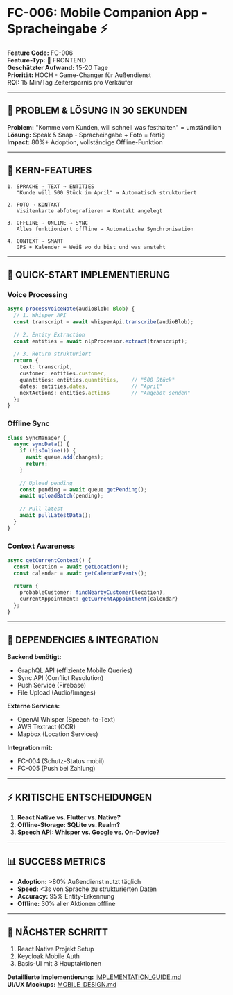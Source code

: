 # FC-006: Mobile Companion App - Spracheingabe ⚡

**Feature Code:** FC-006  
**Feature-Typ:** 🎨 FRONTEND  
**Geschätzter Aufwand:** 15-20 Tage  
**Priorität:** HOCH - Game-Changer für Außendienst  
**ROI:** 15 Min/Tag Zeitersparnis pro Verkäufer  

---

## 🎯 PROBLEM & LÖSUNG IN 30 SEKUNDEN

**Problem:** "Komme vom Kunden, will schnell was festhalten" = umständlich  
**Lösung:** Speak & Snap - Spracheingabe + Foto = fertig  
**Impact:** 80%+ Adoption, vollständige Offline-Funktion  

---

## 📱 KERN-FEATURES

```
1. SPRACHE → TEXT → ENTITIES
   "Kunde will 500 Stück im April" → Automatisch strukturiert

2. FOTO → KONTAKT
   Visitenkarte abfotografieren → Kontakt angelegt

3. OFFLINE → ONLINE → SYNC
   Alles funktioniert offline → Automatische Synchronisation

4. CONTEXT → SMART
   GPS + Kalender = Weiß wo du bist und was ansteht
```

---

## 🏃 QUICK-START IMPLEMENTIERUNG

### Voice Processing
```typescript
async processVoiceNote(audioBlob: Blob) {
  // 1. Whisper API
  const transcript = await whisperApi.transcribe(audioBlob);
  
  // 2. Entity Extraction
  const entities = await nlpProcessor.extract(transcript);
  
  // 3. Return strukturiert
  return {
    text: transcript,
    customer: entities.customer,
    quantities: entities.quantities,    // "500 Stück"
    dates: entities.dates,              // "April"
    nextActions: entities.actions       // "Angebot senden"
  };
}
```

### Offline Sync
```typescript
class SyncManager {
  async syncData() {
    if (!isOnline()) {
      await queue.add(changes);
      return;
    }
    
    // Upload pending
    const pending = await queue.getPending();
    await uploadBatch(pending);
    
    // Pull latest
    await pullLatestData();
  }
}
```

### Context Awareness
```typescript
async getCurrentContext() {
  const location = await getLocation();
  const calendar = await getCalendarEvents();
  
  return {
    probableCustomer: findNearbyCustomer(location),
    currentAppointment: getCurrentAppointment(calendar)
  };
}
```

---

## 🔗 DEPENDENCIES & INTEGRATION

**Backend benötigt:**
- GraphQL API (effiziente Mobile Queries)
- Sync API (Conflict Resolution)
- Push Service (Firebase)
- File Upload (Audio/Images)

**Externe Services:**
- OpenAI Whisper (Speech-to-Text)
- AWS Textract (OCR)
- Mapbox (Location Services)

**Integration mit:**
- FC-004 (Schutz-Status mobil)
- FC-005 (Push bei Zahlung)

---

## ⚡ KRITISCHE ENTSCHEIDUNGEN

1. **React Native vs. Flutter vs. Native?**
2. **Offline-Storage: SQLite vs. Realm?**
3. **Speech API: Whisper vs. Google vs. On-Device?**

---

## 📊 SUCCESS METRICS

- **Adoption:** >80% Außendienst nutzt täglich
- **Speed:** <3s von Sprache zu strukturierten Daten
- **Accuracy:** 95% Entity-Erkennung
- **Offline:** 30% aller Aktionen offline

---

## 🚀 NÄCHSTER SCHRITT

1. React Native Projekt Setup
2. Keycloak Mobile Auth
3. Basis-UI mit 3 Hauptaktionen

**Detaillierte Implementierung:** [IMPLEMENTATION_GUIDE.md](./IMPLEMENTATION_GUIDE.md)  
**UI/UX Mockups:** [MOBILE_DESIGN.md](./MOBILE_DESIGN.md)